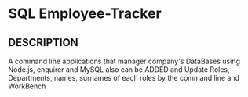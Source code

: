 # SQL Employee-Tracker

## DESCRIPTION 

A command line applications that manager company's DataBases using Node.js, enquirer and MySQL also can be ADDED and Update Roles, Departments, names, surnames of each roles by the command line and WorkBench
